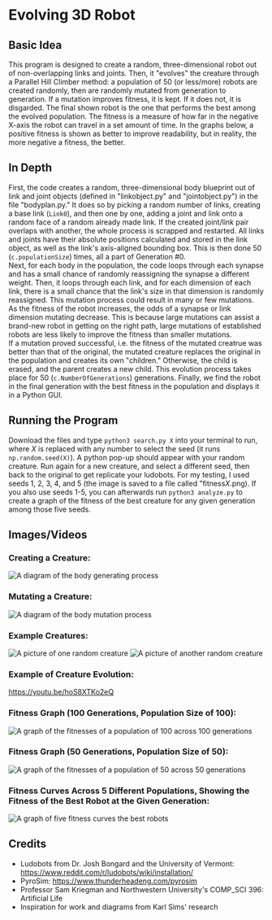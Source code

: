 # Evolving 3D Robot

## Basic Idea
This program is designed to create a random, three-dimensional robot out of non-overlapping links and joints. Then, it
"evolves" the creature through a Parallel Hill Climber method: a population of 50 (or less/more) robots are created
randomly, then are randomly mutated from generation to generation. If a mutation improves fitness, it is kept. If it
does not, it is disgarded. The final shown robot is the one that performs the best among the evolved population. The
fitness is a measure of how far in the negative X-axis the robot can travel in a set amount of time. In the graphs
below, a positive fitness is shown as better to improve readability, but in reality, the more negative a fitness, the
better.

## In Depth
First, the code creates a random, three-dimensional body blueprint out of link and joint objects (defined in 
"linkobject.py" and "jointobject.py") in the file "bodyplan.py." It does so by picking a random number of links,
creating a base link (`Link0`), and then one by one, adding a joint and link onto a random face of a random already made
link. If the created joint/link pair overlaps with another, the whole process is scrapped and restarted. All links and
joints have their absolute positions calculated and stored in the link object, as well as the link's axis-aligned 
bounding box. This is then done 50 (`c.populationSize`) times, all a part of Generation #0.  
Next, for each body in the population, the code loops through each synapse and has a small chance of randomly 
reassigning the synapse a different weight. Then, it loops through each link, and for each dimension of each link, there
is a small chance that the link's size in that dimension is randomly reassigned. This mutation process could result in
many or few mutations. As the fitness of the robot increases, the odds of a synapse or link dimension mutating decrease.
This is because large mutations can assist a brand-new robot in getting on the right path, large mutations of 
established robots are less likely to improve the fitness than smaller mutations.  
If a mutation proved successful, i.e. the fitness of the mutated creatrue was better than that of the original, the 
mutated creature replaces the original in the population and creates its own "children." Otherwise, the child is
erased, and the parent creates a new child. This evolution process takes place for 50 (`c.NumberOfGenerations`)
generations. Finally, we find the robot in the final generation with the best fitness in the population and displays it
in a Python GUI.

## Running the Program
Download the files and type `python3 search.py X` into your terminal to run, where _X_ is replaced with any number to
select the seed (it runs `np.random.seed(X)`). A python pop-up should appear with your random creature. Run again for a
new creature, and select a different seed, then back to the original to get replicate your ludobots. For my testing, I
used seeds 1, 2, 3, 4, and 5 (the image is saved to a file called "fitness*X*.png). If you also use seeds 1-5, you can
afterwards run `python3 analyze.py` to create a graph of the fitness of the best creature for any given generation among
those five seeds. 

## Images/Videos
### Creating a Creature:
![A diagram of the body generating process](images/diagram.jpg "Body Diagram")

### Mutating a Creature:
![A diagram of the body mutation process](images/mutation.jpg "Mutation Diagram")

### Example Creatures:
![A picture of one random creature](images/creature1.png "Random Creature #1")
![A picture of another random creature](images/creature2.png "Random Creature #2")

### Example of Creature Evolution:
<https://youtu.be/hoS8XTKo2eQ>

### Fitness Graph (100 Generations, Population Size of 100):
![A graph of the fitnesses of a population of 100 across 100 generations](graphs/fitness1.png "Graph: 100, 100")

### Fitness Graph (50 Generations, Population Size of 50):
![A graph of the fitnesses of a population of 50 across 50 generations](graphs/fitness4.png "Graph: 50, 50")

### Fitness Curves Across 5 Different Populations, Showing the Fitness of the Best Robot at the Given Generation:
![A graph of five fitness curves the best robots](graphs/fitnessBests.png "Graph: 5 Curves")

## Credits
* Ludobots from Dr. Josh Bongard and the University of Vermont: <https://www.reddit.com/r/ludobots/wiki/installation/>
* PyroSim: <https://www.thunderheadeng.com/pyrosim>
* Professor Sam Kriegman and Northwestern University's COMP_SCI 396: Artificial Life
* Inspiration for work and diagrams from Karl Sims' research
